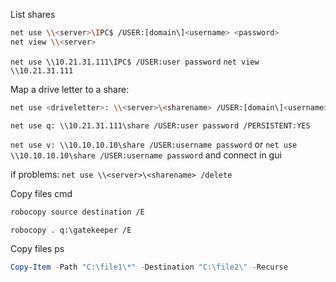 
List shares
```sh
net use \\<server>\IPC$ /USER:[domain\]<username> <password>
net view \\<server>
```

`net use \\10.21.31.111\IPC$ /USER:user password`
`net view \\10.21.31.111`

Map a drive letter to a share:
```sh
net use <driveletter>: \\<server>\<sharename> /USER:[domain\]<username> <password> /PERSISTENT:YES
```

`net use q: \\10.21.31.111\share /USER:user password /PERSISTENT:YES`

`net use v: \\10.10.10.10\share /USER:username password`
or `net use \\10.10.10.10\share /USER:username password` and connect in gui

if problems:
`net use \\<server>\<sharename> /delete`


Copy files cmd
```sh
robocopy source destination /E
```

`robocopy . q:\gatekeeper /E`

Copy files ps
```powershell
Copy-Item -Path "C:\file1\*" -Destination "C:\file2\" -Recurse
```
